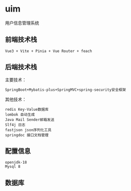 # uim

用户信息管理系统

## 前端技术栈

    Vue3 + Vite + Pinia + Vue Router + feach

## 后端技术栈
主要技术：

    SpringBoot+Mybatis-plus+SpringMVC+spring-security安全框架

其他技术：

    redis Key-Value数据库
    lombok 自动生成
    Java Mail Sender邮箱发送
    Slf4j 日志
    fastjson json序列化工具
    springdoc 接口文档管理

## 配置信息

    openjdk-18
    Mysql 8

## 数据库
